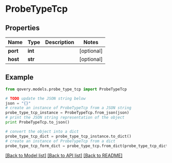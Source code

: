 # ProbeTypeTcp


## Properties
Name | Type | Description | Notes
------------ | ------------- | ------------- | -------------
**port** | **int** |  | [optional] 
**host** | **str** |  | [optional] 

## Example

```python
from qovery.models.probe_type_tcp import ProbeTypeTcp

# TODO update the JSON string below
json = "{}"
# create an instance of ProbeTypeTcp from a JSON string
probe_type_tcp_instance = ProbeTypeTcp.from_json(json)
# print the JSON string representation of the object
print ProbeTypeTcp.to_json()

# convert the object into a dict
probe_type_tcp_dict = probe_type_tcp_instance.to_dict()
# create an instance of ProbeTypeTcp from a dict
probe_type_tcp_form_dict = probe_type_tcp.from_dict(probe_type_tcp_dict)
```
[[Back to Model list]](../README.md#documentation-for-models) [[Back to API list]](../README.md#documentation-for-api-endpoints) [[Back to README]](../README.md)


